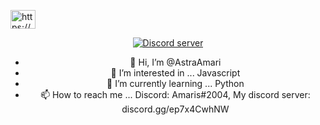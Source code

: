 <a href="https://discord.gg/ep7x4CwhNW" target="blank"><img align="center" src="https://raw.githubusercontent.com/rahuldkjain/github-profile-readme-generator/master/src/images/icons/Social/discord.svg" alt="https://discord.gg/WfCFvhbjQ7" height="30" width="40" /></a>
</p>

<div align="center">
	<p>
		</a>
		<a href="https://discord.gg/ep7x4CwhNW">
			<img src="https://discordapp.com/api/guilds/1096613440694538364/embed.png" alt="Discord server">
		</a>

- 👋 Hi, I’m @AstraAmari
- 👀 I’m interested in ... Javascript
- 🌱 I’m currently learning ... Python
- 📫 How to reach me ... Discord: Amaris#2004, My discord server: discord.gg/ep7x4CwhNW
